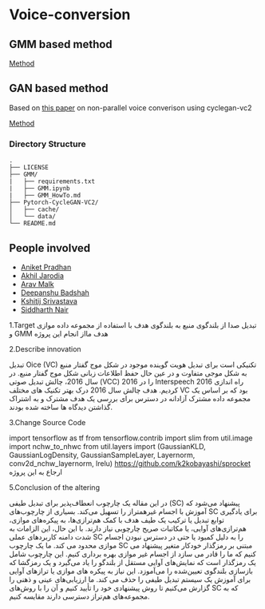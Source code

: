 # Voice-conversion

## GMM based method

[Method](GMM/)  

## GAN based method
Based on [this paper](https://arxiv.org/pdf/1904.04631.pdf) on non-parallel voice converison using cyclegan-vc2

[Method](Cyclegan/)


### Directory Structure
```
.
├── LICENSE
├── GMM/
|   ├── requirements.txt
|   ├── GMM.ipynb
|   ├── GMM_HowTo.md
├── Pytorch-CycleGAN-VC2/
│   ├── cache/
│   └── data/
└── README.md
```

## People involved
* [Aniket Pradhan](http://home.iiitd.edu.in/~aniket17133)
* [Akhil Jarodia](https://github.com/akj127)
* [Arav Malk](https://github.com/Arav-malik)
* [Deepanshu Badshah](#)
* [Kshitij Srivastava](#)
* [Siddharth Nair](https://github.com/siddharth17196)

1.Target
تبدیل صدا از بلندگوی منبع به بلندگوی هدف با استفاده از مجموعه داده موازی و GMM هدف مااز انجام این پروژه



2.Describe innovation

تبدیل Oice (VC) تکنیکی است برای تبدیل هویت گوینده موجود در شکل موج گفتار منبع به شکل موجی متفاوت و در عین حال حفظ اطلاعات زبانی شکل موج گفتار منبع. در سال 2016، چالش تبدیل صوتی (VCC) 2016 را در Interspeech 2016 راه اندازی کردیم. هدف چالش سال 2016 درک بهتر تکنیک های مختلف VC بود که بر اساس یک مجموعه داده مشترک آزادانه در دسترس برای بررسی یک هدف مشترک و به اشتراک گذاشتن دیدگاه ها ساخته شده بودند.


3.Change Source Code

import tensorflow as tf
from tensorflow.contrib import slim
from util.image import nchw_to_nhwc
from util.layers import (GaussianKLD, GaussianLogDensity, GaussianSampleLayer,
                         Layernorm, conv2d_nchw_layernorm, lrelu)
https://github.com/k2kobayashi/sprocket ارجاع به این پروژه


5.Conclusion of the altering 

در این مقاله یک چارچوب انعطاف‌پذیر برای تبدیل طیفی (SC) پیشنهاد می‌شود که آموزش با اجسام غیرهمتراز را تسهیل می‌کند. بسیاری از چارچوب‌های SC برای یادگیری توابع تبدیل یا ترکیب یک طیف هدف با کمک هم‌ترازی‌ها، به پیکره‌های موازی، هم‌ترازی‌های آوایی، یا مکاتبات صریح چارچوبی نیاز دارند. با این حال، این الزامات به شدت دامنه کاربردهای عملی SC را به دلیل کمبود یا حتی در دسترس نبودن اجسام موازی محدود می کند. ما یک چارچوب SC مبتنی بر رمزگذار خودکار متغیر پیشنهاد می کنیم که ما را قادر می سازد از اجسام غیر موازی بهره برداری کنیم. این چارچوب شامل یک رمزگذار است که نمایش‌های آوایی مستقل از بلندگو را یاد می‌گیرد و یک رمزگشا که بازسازی بلندگوی تعیین‌شده را می‌آموزد. این نیاز به پیکره های موازی یا ترازهای آوایی برای آموزش یک سیستم تبدیل طیفی را حذف می کند. ما ارزیابی‌های عینی و ذهنی را گزارش می‌کنیم تا روش پیشنهادی خود را تأیید کنیم و آن را با روش‌های SC که به مجموعه‌های هم‌تراز دسترسی دارند مقایسه کنیم.
